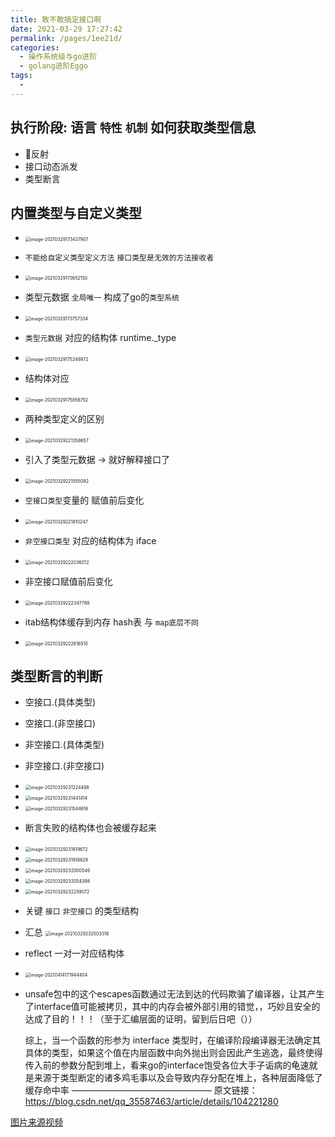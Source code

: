 ```yaml
---
title: 敢不敢搞定接口啊
date: 2021-03-29 17:27:42
permalink: /pages/1ee21d/
categories:
  - 操作系统级与go进阶
  - golang进阶Eggo
tags:
  - 
---
```


## 执行阶段: 语言 `特性` `机制` 如何获取类型信息
*  反射
*  接口动态派发
*  类型断言

## 内置类型与自定义类型
*   <img src="./minilet/image-20210329173437907.png" alt="image-20210329173437907" style="zoom:50%;" />
*   `不能给自定义类型定义方法` `接口类型是无效的方法接收者`
*   <img src="./minilet/image-20210329173652150.png" alt="image-20210329173652150" style="zoom:50%;" />

* 类型元数据  `全局唯一`  构成了go的`类型系统`
* <img src="./minilet/image-20210329173757334.png" alt="image-20210329173757334" style="zoom:50%;" />

* `类型元数据` 对应的结构体 runtime._type  
* <img src="./minilet/image-20210329175248972.png" alt="image-20210329175248972" style="zoom:50%;" />
* 结构体对应

* <img src="./minilet/image-20210329175856752.png" alt="image-20210329175856752" style="zoom:50%;" />

* 两种类型定义的区别
* <img src="./minilet/image-20210329221358657.png" alt="image-20210329221358657" style="zoom:50%;" />

* 引入了类型元数据  -> 就好解释接口了
* <img src="./minilet/image-20210329221555092.png" alt="image-20210329221555092" style="zoom:50%;" />

* `空接口类型`变量的 赋值前后变化
* <img src="./minilet/image-20210329221810247.png" alt="image-20210329221810247" style="zoom:50%;" />

* `非空接口类型` 对应的结构体为 iface
* <img src="./minilet/image-20210329222036012.png" alt="image-20210329222036012" style="zoom:50%;" />
* 非空接口赋值前后变化
* <img src="./minilet/image-20210329222347799.png" alt="image-20210329222347799" style="zoom:50%;" />

* itab结构体缓存到内存  hash表  与 `map底层不同`
* <img src="./minilet/image-20210329222616510.png" alt="image-20210329222616510" style="zoom:50%;" />

## 类型断言的判断  

* 空接口.(具体类型)
* 空接口.(非空接口)

* 非空接口.(具体类型)
* 非空接口.(非空接口)

* <img src="./minilet/image-20210329231224498.png" alt="image-20210329231224498" style="zoom:50%;" />

* <img src="./minilet/image-20210329231441414.png" alt="image-20210329231441414" style="zoom:50%;" />



* <img src="./minilet/image-20210329231544616.png" alt="image-20210329231544616" style="zoom:50%;" />



* 断言失败的结构体也会被缓存起来

* <img src="./minilet/image-20210329231819672.png" alt="image-20210329231819672" style="zoom:50%;" />

* <img src="./minilet/image-20210329231918829.png" alt="image-20210329231918829" style="zoom:50%;" />



* <img src="./minilet/image-20210329232000549.png" alt="image-20210329232000549" style="zoom:50%;" />

* <img src="./minilet/image-20210329232054398.png" alt="image-20210329232054398" style="zoom:50%;" />

* <img src="./minilet/image-20210329232259072.png" alt="image-20210329232259072" style="zoom:50%;" />

* 关键  `接口` `非空接口` 的类型结构





* 汇总 <img src="./minilet/image-20210329232503316.png" alt="image-20210329232503316" style="zoom:50%;" />

* reflect 一对一对应结构体
* <img src="./minilet/image-20210414171944404.png" alt="image-20210414171944404" style="zoom:50%;" />

* unsafe包中的这个escapes函数通过无法到达的代码欺骗了编译器，让其产生了interface值可能被拷贝，其中的内存会被外部引用的错觉，，巧妙且安全的达成了目的！！！（至于汇编层面的证明，留到后日吧（））

  综上，当一个函数的形参为 interface 类型时，在编译阶段编译器无法确定其具体的类型，如果这个值在内层函数中向外抛出则会因此产生逃逸，最终使得传入前的参数分配到堆上，看来go的interface饱受各位大手子诟病的龟速就是来源于类型断定的诸多鸡毛事以及会导致内存分配在堆上，各种层面降低了缓存命中率
  ————————————————
  原文链接：https://blog.csdn.net/qq_35587463/article/details/104221280






[图片来源视频](https://www.bilibili.com/video/BV1iZ4y1T7zF)

